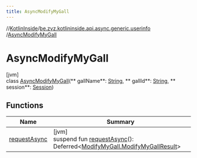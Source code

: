 ```yaml
---
title: AsyncModifyMyGall
---
```

//[KotlinInside](../../../index.html)/[be.zvz.kotlininside.api.async.generic.userinfo](../index.html)
/[AsyncModifyMyGall](index.html)

# AsyncModifyMyGall

[jvm]\
class [AsyncModifyMyGall](index.html)(**
gallName**: [String](https://kotlinlang.org/api/latest/jvm/stdlib/kotlin/-string/index.html), **
gallId**: [String](https://kotlinlang.org/api/latest/jvm/stdlib/kotlin/-string/index.html), **
session**: [Session](../../be.zvz.kotlininside.session/-session/index.html))

## Functions

| Name | Summary |
|---|---|
| [requestAsync](request-async.html) | [jvm]<br>suspend fun [requestAsync](request-async.html)(): Deferred<[ModifyMyGall.ModifyMyGallResult](../../be.zvz.kotlininside.api.generic.userinfo/-modify-my-gall/-modify-my-gall-result/index.html)> |

